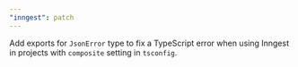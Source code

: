 ```yaml
---
"inngest": patch
---
```


Add exports for `JsonError` type to fix a TypeScript error when using Inngest in projects with `composite` setting in `tsconfig`.
